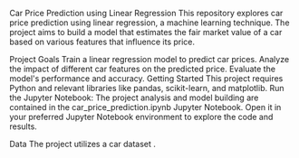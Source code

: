 Car Price Prediction using Linear Regression
This repository explores car price prediction using linear regression, a machine learning technique. The project aims to build a model that estimates the fair market value of a car based on various features that influence its price.

Project Goals
Train a linear regression model to predict car prices.
Analyze the impact of different car features on the predicted price.
Evaluate the model's performance and accuracy.
Getting Started
This project requires Python and relevant libraries like pandas, scikit-learn, and matplotlib.
Run the Jupyter Notebook:
The project analysis and model building are contained in the car_price_prediction.ipynb Jupyter Notebook. Open it in your preferred Jupyter Notebook environment to explore the code and results.

Data
The project utilizes a car dataset . 
